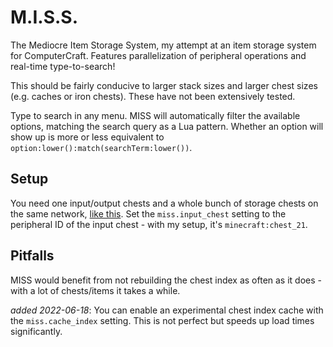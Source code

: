 # M.I.S.S.

The Mediocre Item Storage System, my attempt at an item storage system for ComputerCraft.  Features parallelization of peripheral operations and real-time type-to-search!

This should be fairly conducive to larger stack sizes and larger chest sizes (e.g. caches or iron chests).  These have not been extensively tested.

Type to search in any menu.  MISS will automatically filter the available options, matching the search query as a Lua pattern.  Whether an option will show up is more or less equivalent to `option:lower():match(searchTerm:lower())`.

## Setup
You need one input/output chests and a whole bunch of storage chests on the same network, [like this](https://i.imgur.com/L5D1cAI.png).  Set the `miss.input_chest` setting to the peripheral ID of the input chest - with my setup, it's `minecraft:chest_21`.

## Pitfalls
MISS would benefit from not rebuilding the chest index as often as it does - with a lot of chests/items it takes a while.

_added 2022-06-18_: You can enable an experimental chest index cache with the `miss.cache_index` setting.  This is not perfect but speeds up load times significantly.
